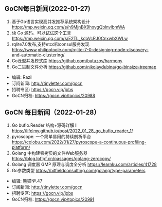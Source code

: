 ## GoCN每日新闻(2022-01-27)

1. 基于Go语言实现高并发推荐系统架构设计 https://mp.weixin.qq.com/s/h9MjnBX9hovgQblnvlbmWA
2. 读 Go 源码，可以试试这个工具 https://mp.weixin.qq.com/s/E2TL_kcbVcRJ0CnxwbXWLw
3. rqlite7.0发布,支持etcd和consul服务发现
 https://www.philipotoole.com/rqlite-7-0-designing-node-discovery-and-automatic-clustering/
4. Go泛型并发模式库 https://github.com/butuzov/harmony
5. Go二进制文件分析 https://github.com/nikolaydubina/go-binsize-treemap

* 编辑: Razil
* 订阅新闻: http://tinyletter.com/gocn
* 招聘专区: https://gocn.vip/jobs 
* GoCN归档: https://gocn.vip/topics/20988 

## GoCN 每日新闻（2022-01-28）

1. Go bufio.Reader 结构+源码详解 I https://lifelmy.github.io/post/2022_01_28_go_bufio_reader_1/
2. pyroscope: 一个简单易用的持续剖析平台 https://colobu.com/2022/01/27/pyroscope-a-continuous-profiling-platform/
3. Golang 中构建零拷贝的文件Web服务器 https://blog.lpflpf.cn/passages/golang-zerocopy/
4. Golang 调度器 GMP 原理与调度全分析 https://learnku.com/articles/41728
5. Go参数类型 https://bitfieldconsulting.com/golang/type-parameters

* 编辑: 熊猫№.47
* 订阅新闻: http://tinyletter.com/gocn
* 招聘专区: https://gocn.vip/jobs
* GoCN归档: https://gocn.vip/topics/20991
